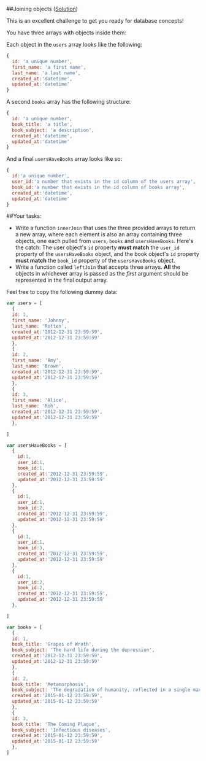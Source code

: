 ##Joining objects ([Solution](JoiningObjects.js))

This is an excellent challenge to get you ready for database concepts!

You have three arrays with objects inside them:

Each object in the `users` array looks like the following:

```js
{
  id: 'a unique number',
  first_name: 'a first name',
  last_name: 'a last name',
  created_at:'datetime',
  updated_at:'datetime'
}
```
A second `books` array has the following structure:

```js
{
  id: 'a unique number',
  book_title: 'a title',
  book_subject: 'a description',
  created_at:'datetime',
  updated_at:'datetime'
}
```

And a final `usersHaveBooks` array looks like so:

```js
{
  id:'a unique number',
  user_id:'a number that exists in the id column of the users array',
  book_id:'a number that exists in the id column of books array',
  created_at:'datetime',
  updated_at:'datetime'
}
```


##Your tasks:

* Write a function `innerJoin` that uses the three provided arrays to return a new array, where each element is also an array containing three objects, one each pulled from `users`, `books` and `usersHaveBooks`. Here's the catch: The user object's `id` property **must match** the `user_id` property of the `usersHaveBooks` object, and the book object's `id` property **must match** the `book_id` property of the `usersHaveBooks` object.
* Write a function called `leftJoin` that accepts three arrays. **All** the objects in whichever array is passed as the *first* argument should be represented in the final output array.

Feel free to copy the following dummy data:

```js
var users = [
  {
  id: 1,
  first_name: 'Johnny',
  last_name: 'Rotten',
  created_at:'2012-12-31 23:59:59',
  updated_at:'2012-12-31 23:59:59'
  },
  {
  id: 2,
  first_name: 'Amy',
  last_name: 'Brown',
  created_at:'2012-12-31 23:59:59',
  updated_at:'2012-12-31 23:59:59'
  },
  {
  id: 3,
  first_name: 'Alice',
  last_name: 'Roh',
  created_at:'2012-12-31 23:59:59',
  updated_at:'2012-12-31 23:59:59'
  },

]

var usersHaveBooks = [
  {
    id:1,
    user_id:1,
    book_id:1,
    created_at:'2012-12-31 23:59:59',
    updated_at:'2012-12-31 23:59:59'
  },
  {
    id:1,
    user_id:1,
    book_id:2,
    created_at:'2012-12-31 23:59:59',
    updated_at:'2012-12-31 23:59:59'
  },
  {
    id:1,
    user_id:1,
    book_id:3,
    created_at:'2012-12-31 23:59:59',
    updated_at:'2012-12-31 23:59:59'
  },
  {
    id:1,
    user_id:2,
    book_id:2,
    created_at:'2012-12-31 23:59:59',
    updated_at:'2012-12-31 23:59:59'
  },

]

var books = [
  {
  id: 1,
  book_title: 'Grapes of Wrath',
  book_subject: 'The hard life during the depression',
  created_at:'2012-12-31 23:59:59',
  updated_at:'2012-12-31 23:59:59'
  },
  {
  id: 2,
  book_title: 'Metamorphosis',
  book_subject: 'The degradation of humanity, reflected in a single man',
  created_at:'2015-01-12 23:59:59',
  updated_at:'2015-01-12 23:59:59'
  },
  {
  id: 3,
  book_title: 'The Coming Plague',
  book_subject: 'Infectious diseases',
  created_at:'2015-01-12 23:59:59',
  updated_at:'2015-01-12 23:59:59'
  },
]
```
